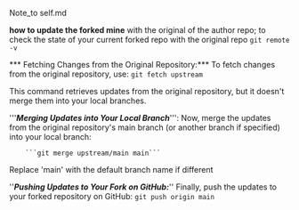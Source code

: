 Note_to self.md

**how to update the forked mine** with the original of the author repo; 
to check the state of your current forked repo with the original repo
      ``` git remote -v ```

*** Fetching Changes from the Original Repository:***
To fetch changes from the original repository, use: 
        ```git fetch upstream```

This command retrieves updates from the original repository, but it doesn't merge them into your local branches.

'''***Merging Updates into Your Local Branch***''':
Now, merge the updates from the original repository's main branch (or another branch if specified) into your local branch:

        ```git merge upstream/main main```


Replace 'main' with the default branch name if different

''***Pushing Updates to Your Fork on GitHub:***''
Finally, push the updates to your forked repository on GitHub:
        ```git push origin main```

